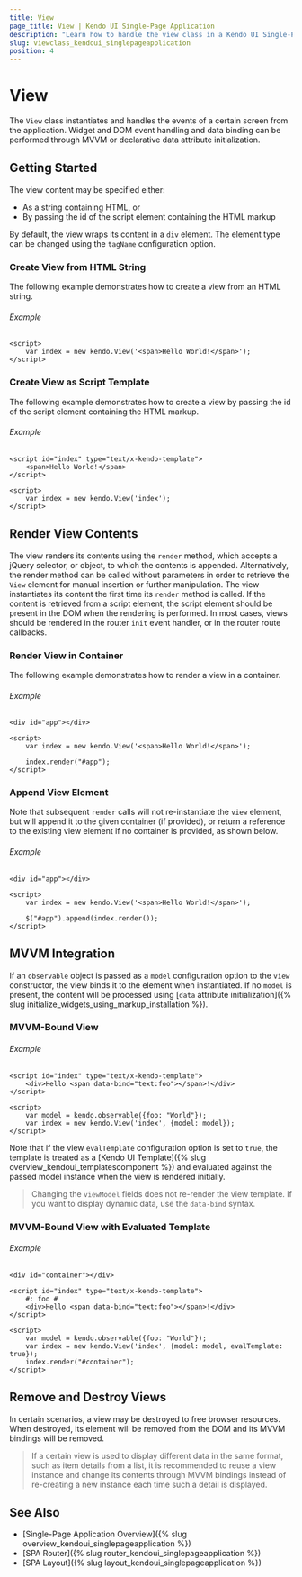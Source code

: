 ```yaml
---
title: View
page_title: View | Kendo UI Single-Page Application
description: "Learn how to handle the view class in a Kendo UI Single-Page Application."
slug: viewclass_kendoui_singlepageapplication
position: 4
---
```


# View

The `View` class instantiates and handles the events of a certain screen from the application. Widget and DOM event handling and data binding can be performed through MVVM or declarative data attribute initialization.

## Getting Started

The view content may be specified either:

* As a string containing HTML, or
* By passing the id of the script element containing the HTML markup

By default, the view wraps its content in a `div` element. The element type can be changed using the `tagName` configuration option.

### Create View from HTML String

The following example demonstrates how to create a view from an HTML string.

###### Example

    <script>
        var index = new kendo.View('<span>Hello World!</span>');
    </script>

### Create View as Script Template

The following example demonstrates how to create a view by passing the id of the script element containing the HTML markup.

###### Example

    <script id="index" type="text/x-kendo-template">
        <span>Hello World!</span>
    </script>

    <script>
        var index = new kendo.View('index');
    </script>

## Render View Contents

The view renders its contents using the `render` method, which accepts a jQuery selector, or object, to which the contents is appended. Alternatively, the render method can be called without parameters in order to retrieve the `View` element for manual insertion or further manipulation. The view instantiates its content the first time its `render` method is called. If the content is retrieved from a script element, the script element should be present in the DOM when the rendering is performed. In most cases, views should be rendered in the router `init` event handler, or in the router route callbacks.

### Render View in Container

The following example demonstrates how to render a view in a container.

###### Example

    <div id="app"></div>

    <script>
        var index = new kendo.View('<span>Hello World!</span>');

        index.render("#app");
    </script>

### Append View Element

Note that subsequent `render` calls will not re-instantiate the `view` element, but will append it to the given container (if provided), or return a reference to the existing view element if no container is provided, as shown below.

###### Example

    <div id="app"></div>

    <script>
        var index = new kendo.View('<span>Hello World!</span>');

        $("#app").append(index.render());
    </script>


## MVVM Integration

If an `observable` object is passed as a `model` configuration option to the `view` constructor, the view binds it to the element when instantiated. If no `model` is present, the content will be processed using [`data` attribute initialization]({% slug initialize_widgets_using_markup_installation %}).

### MVVM-Bound View

###### Example

    <script id="index" type="text/x-kendo-template">
        <div>Hello <span data-bind="text:foo"></span>!</div>
    </script>

    <script>
        var model = kendo.observable({foo: "World"});
        var index = new kendo.View('index', {model: model});
    </script>

Note that if the view `evalTemplate` configuration option is set to `true`, the template is treated as a [Kendo UI Template]({% slug overview_kendoui_templatescomponent %}) and evaluated against the passed model instance when the view is rendered initially.

> Changing the `viewModel` fields does not re-render the view template. If you want to display dynamic data, use the `data-bind` syntax.

### MVVM-Bound View with Evaluated Template

###### Example

    <div id="container"></div>

    <script id="index" type="text/x-kendo-template">
        #: foo #
        <div>Hello <span data-bind="text:foo"></span>!</div>
    </script>

    <script>
        var model = kendo.observable({foo: "World"});
        var index = new kendo.View('index', {model: model, evalTemplate: true});
        index.render("#container");
    </script>

## Remove and Destroy Views

In certain scenarios, a view may be destroyed to free browser resources. When destroyed, its element will be removed from the DOM and its MVVM bindings will be removed.

> If a certain view is used to display different data in the same format, such as item details from a list, it is recommended to reuse a view instance and change its contents through MVVM bindings instead of re-creating a new instance each time such a detail is displayed.

## See Also

* [Single-Page Application Overview]({% slug overview_kendoui_singlepageapplication %})
* [SPA Router]({% slug router_kendoui_singlepageapplication %})
* [SPA Layout]({% slug layout_kendoui_singlepageapplication %})
